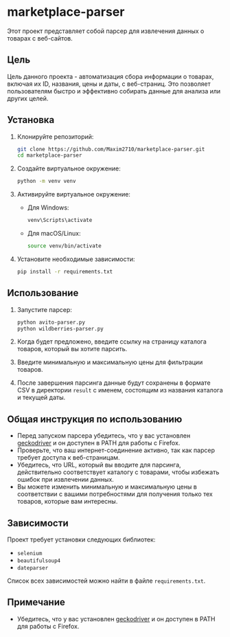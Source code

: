 # marketplace-parser

Этот проект представляет собой парсер для извлечения данных о товарах с веб-сайтов.

## Цель

Цель данного проекта - автоматизация сбора информации о товарах, включая их ID, названия, цены и даты, с веб-страниц. Это позволяет пользователям быстро и эффективно собирать данные для анализа или других целей.

## Установка

1. Клонируйте репозиторий:

   ```bash
   git clone https://github.com/Maxim2710/marketplace-parser.git
   cd marketplace-parser
   ```

2. Создайте виртуальное окружение:

   ```bash
   python -m venv venv
   ```

3. Активируйте виртуальное окружение:

   - Для Windows:

     ```bash
     venv\Scripts\activate
     ```

   - Для macOS/Linux:

     ```bash
     source venv/bin/activate
     ```

4. Установите необходимые зависимости:

   ```bash
   pip install -r requirements.txt
   ```

## Использование

1. Запустите парсер:

   ```bash
   python avito-parser.py
   python wildberries-parser.py
   ```

2. Когда будет предложено, введите ссылку на страницу каталога товаров, который вы хотите парсить.

3. Введите минимальную и максимальную цены для фильтрации товаров.

4. После завершения парсинга данные будут сохранены в формате CSV в директории `result` с именем, состоящим из названия каталога и текущей даты.

## Общая инструкция по использованию

- Перед запуском парсера убедитесь, что у вас установлен [geckodriver](https://github.com/mozilla/geckodriver/releases) и он доступен в PATH для работы с Firefox.
- Проверьте, что ваш интернет-соединение активно, так как парсер требует доступа к веб-страницам.
- Убедитесь, что URL, который вы вводите для парсинга, действительно соответствует каталогу с товарами, чтобы избежать ошибок при извлечении данных.
- Вы можете изменить минимальную и максимальную цены в соответствии с вашими потребностями для получения только тех товаров, которые вам интересны.

## Зависимости

Проект требует установки следующих библиотек:

- `selenium`
- `beautifulsoup4`
- `dateparser`

Список всех зависимостей можно найти в файле `requirements.txt`.

## Примечание

- Убедитесь, что у вас установлен [geckodriver](https://github.com/mozilla/geckodriver/releases) и он доступен в PATH для работы с Firefox.